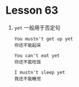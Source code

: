 # Lesson 63

1. `yet` 一般用于否定句

   ```
   You mustn't get up yet
   你还不能起床

   You can't eat yet
   你还不能吃饭

   I mustn't sleep yet
   我还不能睡觉
   ```
